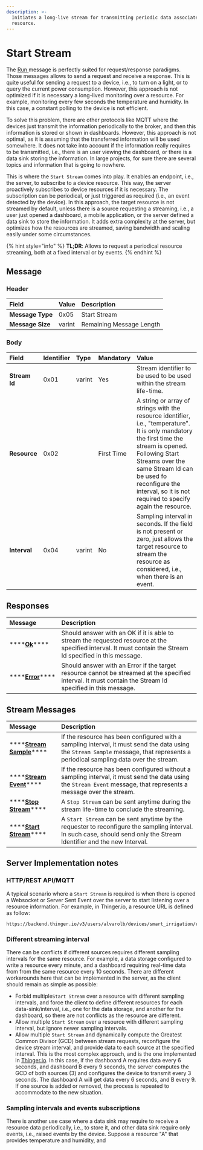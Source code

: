 ```yaml
---
description: >-
  Initiates a long-live stream for transmitting periodic data associated to a
  resource.
---
```


# Start Stream

The [Run ](../run.md)message is perfectly suited for request/response paradigms. Those messages allows to send a request and receive a response. This is quite useful for sending a request to a device, i.e., to turn on a light, or to query the current power consumption. However, this approach is not optimized if it is necessary a long-lived monitoring over a resource. For example, monitoring every few seconds the temperature and humidity. In this case, a constant polling to the device is not efficient.

To solve this problem, there are other protocols like MQTT where the devices just transmit the information periodically to the broker, and then this information is stored or shown in dashboards. However, this approach is not optimal, as it is assuming that the transferred information will be used somewhere. It does not take into account if the information really requires to be transmitted, i.e., there is an user viewing the dashboard, or there is a data sink storing the information. In large projects, for sure there are several topics and information that is going to nowhere.

This is where the `Start Stream` comes into play. It enables an endpoint, i.e., the server, to subscribe to a device resource. This way, the server proactively subscribes to device resources if it is necessary. The subscription can be periodical, or just triggered as required \(i.e., an event detected by the device\). In this approach, the target resource is not streamed by default, unless there is a source requesting a streaming, i.e., a user just opened a dashboard, a mobile application, or the server defined a data sink to store the information. It adds extra complexity at the server, but optimizes how the resources are streamed, saving bandwidth and scaling easily under some circumstances.

{% hint style="info" %}
**TL;DR**: Allows to request a periodical resource streaming, both at a fixed interval or by events.
{% endhint %}

## Message

### Header

| Field | Value | Description |
| :--- | :--- | :--- |
| **Message Type** | 0x05 | Start Stream |
| **Message Size** | varint | Remaining Message Length |

### Body

| Field | Identifier | Type | Mandatory | Value |
| :--- | :--- | :--- | :--- | :--- |
| **Stream Id** | 0x01 | varint | Yes | Stream identifier to be used to be used within the stream life-time. |
| **Resource**  | 0x02 |  | First Time | A string or array of strings with the resource identifier, i.e., "temperature". It is only mandatory the first time the stream is opened. Following Start Streams over the same Stream Id can be used fo reconfigure the interval, so it is not required to specify again the resource. |
| **Interval** | 0x04 | varint | No | Sampling interval in seconds. If the field is not present or zero,  just allows the target resource to stream the resource as considered, i.e., when there is an event.  |

## Responses

| Message | Description |
| :--- | :--- |
| \*\*\*\*[**Ok**](../ok.md)\*\*\*\* | Should answer with an OK if it is able to stream the requested resource at the specified interval. It must contain the Stream Id specified in this message. |
| \*\*\*\*[**Error**](../error.md)\*\*\*\* | Should answer with an Error if the target resource cannot be streamed at the specified interval. It must contain the Stream Id specified in this message. |

## Stream Messages

| Message | Description |
| :--- | :--- |
| \*\*\*\*[**Stream Sample**](stream-sample.md)\*\*\*\* | If the resource has been configured with a sampling interval, it must send the data using the `Stream Sample` message, that represents a periodical sampling data over the stream.  |
| \*\*\*\*[**Stream Event**](stream-event.md)\*\*\*\* | If the resource has been configured without a sampling interval, it must send the data using the `Stream Event` message, that represents a message over the stream.  |
| \*\*\*\*[**Stop Stream**](stop-stream.md)\*\*\*\* | A `Stop Stream` can be sent anytime during the stream life-time to conclude the streaming. |
| \*\*\*\*[**Start Stream**](start-stream.md)\*\*\*\* | A `Start Stream` can be sent anytime by the requester to reconfigure the sampling interval. In such case, should send only the Stream Identifier and the new Interval. |

## Server Implementation notes

### HTTP/REST API/MQTT

A typical scenario where a `Start Stream` is required is when there is opened a Websocket or Server Sent Event over the server to start listening over a resource information. For example, in Thinger.io, a resource URL is defined as follow:

```text
https://backend.thinger.io/v3/users/alvarolb/devices/smart_irrigation/resources/temp
```

### 

### Different streaming interval

There can be conflicts if different sources requires different sampling intervals for the same resource. For example, a data storage configured to write a resource every minute, and a dashboard requiring real-time data from from the same resource every 10 seconds. There are different workarounds here that can be implemented in the server, as the client should remain as simple as possible:

* Forbid multiple`Start Stream` over a resource with different sampling intervals, and force the client to define different resources for each data-sink/interval, i.e., one for the data storage, and another for the dashboard, so there are not conflicts as the resource are different.
* Allow multiple `Start Stream` over a resource with different sampling interval, but ignore newer sampling intervals.
* Allow multiple `Start Stream` and dynamically compute the Greatest Common Divisor \(GCD\) between stream requests, reconfigure the device stream interval, and provide data to each source at the specified interval. This is the most complex approach, and is the one implemented in [Thinger.io](https://thinger.io). In this case, if the dashboard A requires data every 6 seconds, and dashboard B every 9 seconds, the server computes the GCD of both sources \(3\) and configures the device to transmit every 3 seconds.  The dashboard A will get data every 6 seconds, and B every 9. If one source is added or removed, the process is repeated to accommodate to the new situation.

### Sampling intervals and events subscriptions 

There is another use case where a data sink may require to receive a resource data periodically, i.e., to store it, and other data sink require only events, i.e., raised events by the device. Suppose a resource "A" that provides temperature and humidity, and

